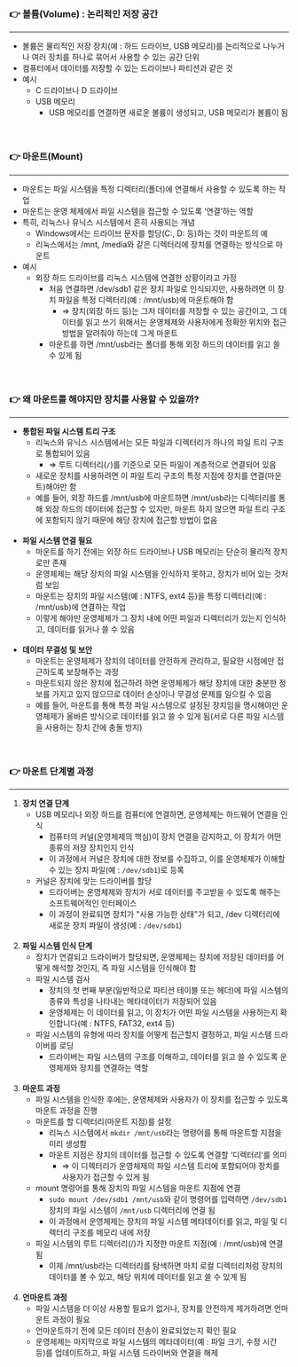 ### 👉 볼륨(Volume) : 논리적인 저장 공간

---

- 볼륨은 물리적인 저장 장치(예 : 하드 드라이브, USB 메모리)를 논리적으로 나누거나 여러 장치를 하나로 묶어서 사용할 수 있는 공간 단위
- 컴퓨터에서 데이터를 저장할 수 있는 드라이브나 파티션과 같은 것
- 예시
    - C 드라이브나 D 드라이브
    - USB 메모리
        - USB 메모리를 연결하면 새로운 볼륨이 생성되고, USB 메모리가 볼륨이 됨
        <br>
        <br>

### 👉 마운트(Mount)

---

- 마운트는 파일 시스템을 특정 디렉터리(폴더)에 연결해서 사용할 수 있도록 하는 작업
- 마운트는 운영 체제에서 파일 시스템을 접근할 수 있도록 ‘연결’하는 역할
- 특히, 리눅스나 유닉스 시스템에서 흔히 사용되는 개념
    - Windows에서는 드라이브 문자를 할당(C:, D: 등)하는 것이 마운트의 예
    - 리눅스에서는 /mnt, /media와 같은 디렉터리에 장치를 연결하는 방식으로 마운트
- 예시
    - 외장 하드 드라이브를 리눅스 시스템에 연결한 상황이라고 가정
        - 처음 연결하면 /dev/sdb1 같은 장치 파일로 인식되지만, 사용하려면 이 장치 파일을 특정 디렉터리(예 : /mnt/usb)에 마운트해야 함
            - ⇒ 장치(외장 하드 등)는 그저 데이터를 저장할 수 있는 공간이고, 그 데이터를 읽고 쓰기 위해서는 운영체제와 사용자에게 정확한 위치와 접근 방법을 알려줘야 하는데 그게 마운트
        - 마운트를 하면 /mnt/usb라는 폴더를 통해 외장 하드의 데이터를 읽고 쓸 수 있게 됨
        <br>
        <br>

### 👉 왜 마운트를 해야지만 장치를 사용할 수 있을까?

---

- **통합된 파일 시스템 트리 구조**
    - 리눅스와 유닉스 시스템에서는 모든 파일과 디렉터리가 하나의 파일 트리 구조로 통합되어 있음
        - ⇒ 루트 디렉터리(`/`)를 기준으로 모든 파일이 계층적으로 연결되어 있음
    - 새로운 장치를 사용하려면 이 파일 트리 구조의 특정 지점에 장치를 연결(마운트)해야만 함
    - 예를 들어, 외장 하드를 /mnt/usb에 마운트하면 /mnt/usb라는 디렉터리를 통해 외장 하드의 데이터에 접근할 수 있지만, 마운트 하지 않으면 파일 트리 구조에 포함되지 않기 때문에 해당 장치에 접근할 방법이 없음
    <br>
- **파일 시스템 연결 필요**
    - 마운트를 하기 전에는 외장 하드 드라이브나 USB 메모리는 단순히 물리적 장치로만 존재
    - 운영체제는 해당 장치의 파일 시스템을 인식하지 못하고, 장치가 비어 있는 것처럼 보임
    - 마운트는 장치의 파일 시스템(예 : NTFS, ext4 등)을 특정 디렉터리(예 : /mnt/usb)에 연결하는 작업
    - 이렇게 해야만 운영체제가 그 장치 내에 어떤 파일과 디렉터리가 있는지 인식하고, 데이터를 읽거나 쓸 수 있음
    <br>
- **데이터 무결성 및 보안**
    - 마운트는 운영체제가 장치의 데이터를 안전하게 관리하고, 필요한 시점에만 접근하도록 보장해주는 과정
    - 마운트되지 않은 장치에 접근하려 하면 운영체제가 해당 장치에 대한 충분한 정보를 가지고 있지 않으므로 데이터 손상이나 무결성 문제를 일으킬 수 있음
    - 예를 들어, 마운트를 통해 특정 파일 시스템으로 설정된 장치임을 명시해야만 운영체제가 올바른 방식으로 데이터를 읽고 쓸 수 있게 됨(서로 다른 파일 시스템을 사용하는 장치 간에 충돌 방지)
    <br>
    <br>

### 👉 마운트 단계별 과정

---

1. **장치 연결 단계**
    - USB 메모리나 외장 하드를 컴퓨터에 연결하면, 운영체제는 하드웨어 연결을 인식
        - 컴퓨터의 커널(운영체제의 핵심)이 장치 연결을 감지하고, 이 장치가 어떤 종류의 저장 장치인지 인식
        - 이 과정에서 커널은 장치에 대한 정보를 수집하고, 이를 운영체제가 이해할 수 있는 장치 파일(예 : `/dev/sdb1`)로 등록
    - 커널은 장치에 맞는 드라이버를 할당
        - 드라이버는 운영체제와 장치가 서로 데이터를 주고받을 수 있도록 해주는 소프트웨어적인 인터페이스
        - 이 과정이 완료되면 장치가 "사용 가능한 상태"가 되고, /dev 디렉터리에 새로운 장치 파일이 생성(예 : `/dev/sdb1`)
        <br>
2. **파일 시스템 인식 단계**
    - 장치가 연결되고 드라이버가 할당되면, 운영체제는 장치에 저장된 데이터를 어떻게 해석할 것인지, 즉 파일 시스템을 인식해야 함
    - 파일 시스템 검사
        - 장치의 첫 번째 부분(일반적으로 파티션 테이블 또는 헤더)에 파일 시스템의 종류와 특성을 나타내는 메타데이터가 저장되어 있음
        - 운영체제는 이 데이터를 읽고, 이 장치가 어떤 파일 시스템을 사용하는지 확인합니다(예 : NTFS, FAT32, ext4 등)
    - 파일 시스템의 유형에 따라 장치를 어떻게 접근할지 결정하고, 파일 시스템 드라이버를 로딩
        - 드라이버는 파일 시스템의 구조를 이해하고, 데이터를 읽고 쓸 수 있도록 운영체제와 장치를 연결하는 역할
        <br>
3. **마운트 과정**
    - 파일 시스템을 인식한 후에는, 운영체제와 사용자가 이 장치를 접근할 수 있도록 마운트 과정을 진행
    - 마운트를 할 디렉터리(마운트 지점)를 설정
        - 리눅스 시스템에서 `mkdir /mnt/usb`라는 명령어를 통해 마운트할 지점을 미리 생성함
        - 마운트 지점은 장치의 데이터를 접근할 수 있도록 연결할 ‘디렉터리’를 의미
            - ⇒ 이 디렉터리가 운영체제의 파일 시스템 트리에 포함되어야 장치를 사용자가 접근할 수 있게 됨
    - mount 명령어를 통해 장치의 파일 시스템을 마운트 지점에 연결
        - `sudo mount /dev/sdb1 /mnt/usb`와 같이 명령어를 입력하면 `/dev/sdb1` 장치의 파일 시스템이 `/mnt/usb` 디렉터리에 연결 됨
        - 이 과정에서 운영체제는 장치의 파일 시스템 메타데이터를 읽고, 파일 및 디렉터리 구조를 메모리 내에 저장
    - 파일 시스템의 루트 디렉터리(/)가 지정한 마운트 지점(예 : /mnt/usb)에 연결 됨
        - 이제 /mnt/usb라는 디렉터리를 탐색하면 마치 로컬 디렉터리처럼 장치의 데이터를 볼 수 있고, 해당 위치에 데이터를 읽고 쓸 수 있게 됨
        <br>
4. **언마운트 과정**
    - 파일 시스템을 더 이상 사용할 필요가 없거나, 장치를 안전하게 제거하려면 언마운트 과정이 필요
    - 언마운트하기 전에 모든 데이터 전송이 완료되었는지 확인 필요
    - 운영체제는 마지막으로 파일 시스템의 메타데이터(예 : 파일 크기, 수정 시간 등)를 업데이트하고, 파일 시스템 드라이버와 연결을 해제
